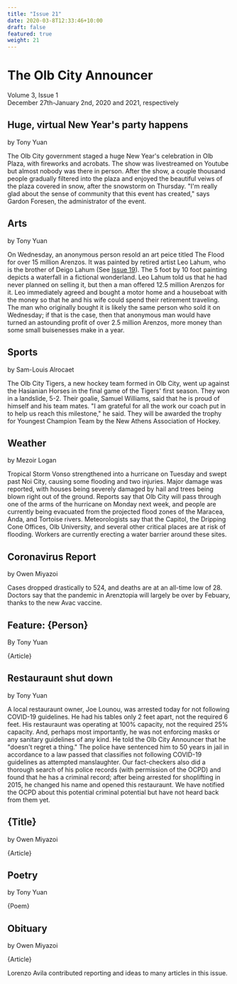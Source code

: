 ```yaml
---
title: "Issue 21"
date: 2020-03-8T12:33:46+10:00
draft: false
featured: true
weight: 21
---
```


# The Olb City Announcer
Volume 3, Issue 1    
December 27th-January 2nd, 2020 and 2021, respectively

## Huge, virtual New Year's party happens
by Tony Yuan

The Olb City government staged a huge New Year's celebration in Olb Plaza, with fireworks and acrobats. The show was livestreamed on Youtube but almost nobody was there in person. After the show, a couple thousand people gradually filtered into the plaza and enjoyed the beautiful veiws of the plaza covered in snow, after the snowstorm on Thursday. "I'm really glad about the sense of community that this event has created,"
says Gardon Foresen, the administrator of the event.

## Arts
by Tony Yuan

On Wednesday, an anonymous person resold an art peice titled The Flood for over 15 million Arenzos. It was painted by retired artist Leo Lahum, who is the brother of Deigo Lahum (See [Issue 19](https://www.arenztopia.com/news/issue-19/)). The 5 foot by 10 foot painting depicts a waterfall in a fictional wonderland. Leo Lahum told us that he had never planned on selling it, but then a man offered 12.5 million Arenzos for it. Leo immediately agreed and bought a motor home and a houseboat with the money so that he and his wife could spend their retirement traveling. The man who originally bought it is likely the same person who sold it on Wednesday; if that is the case, then that anonymous man would have turned an astounding profit of over 2.5 million Arenzos, more money than some small buisenesses make in a year.

## Sports
by Sam-Louis Alrocaet

The Olb City Tigers, a new hockey team formed in Olb City, went up against the Hasianian Horses in the final game of the Tigers' first season. They won in a landslide, 5-2. Their goalie, Samuel Williams, said that he is proud of himself and his team mates. "I am grateful for all the work our coach put in to help us reach this milestone," he said. They will be awarded the trophy for Youngest Champion Team by the New Athens Association of Hockey.

## Weather
by Mezoir Logan 

Tropical Storm Vonso strengthened into a hurricane on Tuesday and swept past Noi City, causing some flooding and two injuries. Major damage was reported, with houses being severely damaged by hail and trees being blown right out of the ground. Reports say that Olb City will pass through one of the arms of the hurricane on Monday next week, and people are currently being evacuated from the projected flood zones of the Maracea, Anda, and Tortoise rivers. Meteorologists say that the Capitol, the Dripping Cone Offices, Olb University, and several other critical places are at risk of flooding. Workers are currently erecting a water barrier around these sites.

## Coronavirus Report
by Owen Miyazoi

Cases dropped drastically to 524, and deaths are at an all-time low of 28. Doctors say that the pandemic in Arenztopia will largely be over by Febuary, thanks to the new Avac vaccine.

## Feature: {Person}
By Tony Yuan

{Article}

## Restauraunt shut down
by Tony Yuan

A local restauraunt owner, Joe Lounou, was arrested today for not following COVID-19 guidelines. He had his tables only 2 feet apart, not the required 6 feet. His restauraunt was operating at 100% capacity, not the required 25% capacity. And, perhaps most importantly, he was not enforcing masks or any sanitary guidelines of any kind. He told the Olb City Announcer that he "doesn't regret a thing." The police have sentenced him to 50 years in jail in accordance to a law passed that classifies not following COVID-19 guidelines as attempted manslaughter. Our fact-checkers also did a thorough search of his police records (with permission of the OCPD) and found that he has a criminal record; after being arrested for shoplifting in 2015, he changed his name and opened this restauraunt. We have notified the OCPD about this potential criminal potential but have not heard back from them yet.

## {Title}
by Owen Miyazoi

{Article}

## Poetry 
by Tony Yuan 

{Poem}

## Obituary
by Owen Miyazoi

{Article}



Lorenzo Avila contributed reporting and ideas to many articles in this issue.
